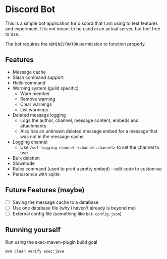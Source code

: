 # Discord Bot

This is a simple bot application for discord that I am using to test features and experiment.
It is not meant to be used in an actual server, but feel free to use.

The bot requires the `ADMINISTRATOR` permission to function properly.

## Features
- Message cache
- Slash command support
- Hello command
- Warning system (guild specific)
    - Warn member
    - Remove warning
    - Clear warnings
    - List warnings
- Deleted message logging
    - Logs the author, channel, message content, embeds and attachments
    - Also has an unknown deleted message embed for a message that was
      not in the message cache
- Logging channel
    - Use `/set-logging-channel <channel:channel>` to set the channel to use
- Bulk deletion
- Slowmode
- Rules command (used to print a pretty embed) - edit code to customise
- Persistence with sqlite

## Future Features (maybe)
- [ ] Saving the message cache to a database
- [ ] Use one database file (why i haven't already is beyond me)
- [ ] External config file (something like `bot.config.json`)

## Running yourself

Run using the exec-maven-plugin build goal

```bash
mvn clean verify exec:java
```
